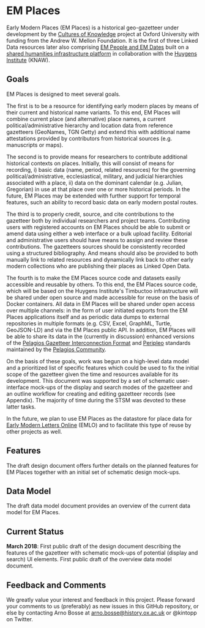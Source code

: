 # EM Places
Early Modern Places (EM Places) is a historical geo-gazetteer under development by the [Cultures of Knowledge](culturesofknowledge.org) project at Oxford University with funding from the Andrew W. Mellon Foundation. It is the first of three Linked Data resources later also comprising [EM People and EM Dates](http://www.culturesofknowledge.org/?p=8455) built on a [shared humanities infrastructure platform](https://github.com/HuygensING/timbuctoo) in collaboration with the [Huygens Institute](https://www.huygens.knaw.nl/?lang=en) (KNAW). 

## Goals
EM Places is designed to meet several goals. 

The first is to be a resource for identifying early modern places by means of their current and historical name variants. To this end, EM Places will combine current place (and alternative) place names, a current political/administrative hierarchy and location data from reference gazetteers (GeoNames, TGN Getty) and extend this with additional name attestations provided by contributors from historical sources (e.g. manuscripts or maps).

The second is to provide means for researchers to contribute additional historical contexts on places. Initially, this will consist of means for recording, i) basic data (name, period, related resources) for the governing political/administrative, ecclesiastical, military, and judicial hierarchies associated with a place, ii) data on the dominant calendar (e.g. Julian, Gregorian) in use at that place over one or more historical periods. In the future, EM Places may be extended with further support for temporal features, such an ability to record basic data on early modern postal routes.

The third is to properly credit, source, and cite contributions to the gazetteer both by individual researchers and project teams. Contributing users with registered accounts on EM Places should be able to submit or amend data using either a web interface or a bulk upload facility. Editorial and administrative users should have means to assign and review these contributions. The gazetteers sources should be consistently recorded using a structured bibliography. And means should also be provided to both manually link to related resources and dynamically link back to other early modern collections who are publishing their places as Linked Open Data.

The fourth is to make the EM Places source code and datasets easily accessible and reusable by others. To this end, the EM Places  source code, which will be based on the Huygens Institute's Timbuctoo infrastructure will be shared under open source and made accessible for reuse on the basis of Docker containers. All data in EM Places will be shared under open access over multiple channels: in the form of user initiated exports from the EM Places applications itself and as periodic data dumps to external repositories in multiple formats (e.g. CSV, Excel, GraphML, Turtle, GeoJSON-LD) and via the EM Places public API. In addition, EM Places will be able to share its data in the (currently in discussion) enhanced versions of the [Pelagios Gazetteer Interconnection Format](https://github.com/pelagios/pelagios-cookbook/wiki/Pelagios-Gazetteer-Interconnection-Format) and [Peripleo](https://github.com/pelagios/peripleo) standards maintained by the [Pelagios Community](http://commons.pelagios.org).

On the basis of these goals, work was begun on a high-level data model and a prioritized list of specific features which could be used to fix the initial scope of the gazetteer given the time and resources available for its development. This document was supported by a set of schematic user-interface mock-ups of the display and search modes of the gazetteer and an outline workflow for creating and editing gazetteer records (see Appendix). The majority of time during the STSM was devoted to these latter tasks.

In the future, we plan to use EM Places as the datastore for place data for [Early Modern Letters Online](http://emlo.bodleian.ox.ac.uk) (EMLO) and to facilitate this type of reuse by other projects as well. 

## Features
The draft design document offers further details on the planned features for EM Places together with an initial set of schematic design mock-ups. 

## Data Model 
The draft data model document provides an overview of the current data model for EM Places.

## Current Status
**March 2018**: First public draft of the design document describing the features of the gazetteer with schematic mock-ups of potential (display and search) UI elements. First public draft of the overview data model document. 

## Feedback and Comments
We greatly value your interest and feedback in this project. Please forward your comments to us (preferably) as new issues in this GitHub repository, or else by contacting Arno Bosse at arno.bosse@history.ox.ac.uk or @kintopp on Twitter.

